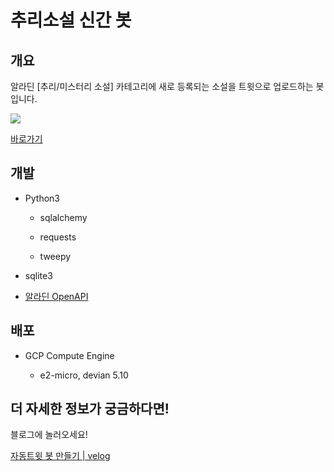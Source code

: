 # 추리소설 신간 봇

## 개요

알라딘 [추리/미스터리 소설] 카테고리에 새로 등록되는 소설을 트윗으로 업로드하는 봇입니다.

![](https://user-images.githubusercontent.com/63359327/190893556-dc01c0c6-abe9-48e6-b304-9615aa32472f.png)

[바로가기](https://twitter.com/mysterynovelbot)

## 개발

* Python3
  
  * sqlalchemy
    
  * requests
    
  * tweepy
    
* sqlite3
  
* [알라딘 OpenAPI](https://blog.aladin.co.kr/openapi/category/29154402?communitytype=mypaper)
  

## 배포

* GCP Compute Engine
  
  * e2-micro, devian 5.10
    

## 더 자세한 정보가 궁금하다면!

블로그에 놀러오세요!

[자동트윗 봇 만들기 | velog](https://velog.io/@0008mari/%EC%9E%90%EB%8F%99%ED%8A%B8%EC%9C%97-%EB%B4%87-%EB%A7%8C%EB%93%A4%EA%B8%B0)
